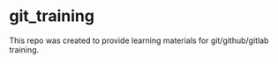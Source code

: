 # git_training
This repo was created to provide learning materials for git/github/gitlab training. 
